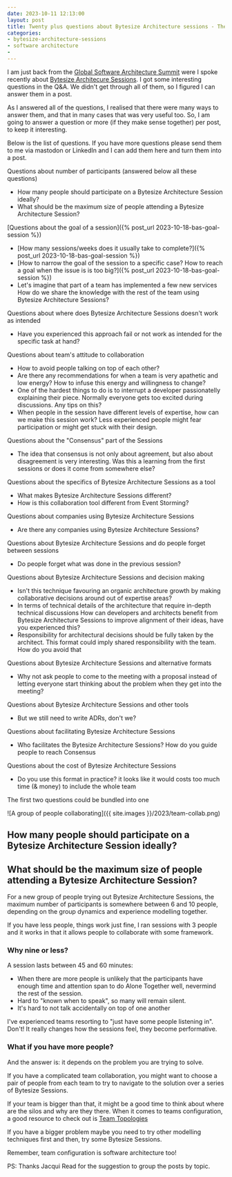 ```yaml
---
date: 2023-10-11 12:13:00
layout: post
title: Twenty plus questions about Bytesize Architecture sessions - The plan and one answer
categories:
- bytesize-architecture-sessions
- software architecture
-
---
```


I am just back from the [Global Software Architecture Summit](https://gsas.io/#schedule) were I spoke recently about [Bytesize Architecure Sessions](https://bytesizearchitecturesessions.com/). I got some interesting questions in the Q&A. We didn't get through all of them, so I figured I can answer them in a post.

As I answered all of the questions, I realised that there were many ways to answer them, and that in many cases that was very useful too. So, I am going to answer a question or more (if they make sense together) per post, to keep it interesting. 

Below is the list of questions. If you have more questions please send them to me via mastodon or LinkedIn and I can add them here and turn them into a post. 



Questions about number of participants (answered below all these questions) 
* How many people should participate on a Bytesize Architecture Session ideally?
* What should be the maximum size of people attending a Bytesize Architecture Session?

[Questions about the goal of a session]({% post_url 2023-10-18-bas-goal-session %})
* [How many sessions/weeks does it usually take to complete?]({% post_url 2023-10-18-bas-goal-session %}) 
* [How to narrow the goal of the session to a specific case? How to reach a goal when the issue is is too big?]({% post_url 2023-10-18-bas-goal-session %})
* Let's imagine that part of a team has implemented a few new services How do we share the knowledge with the rest of the team using Bytesize Architecture Sessions?


Questions about where does Bytesize Architecture Sessions doesn't work as intended
* Have you experienced this approach fail or not work as intended for the specific task at hand?

Questions about team's attitude to collaboration 
* How to avoid people talking on top of each other?
* Are there any recommendations for when a team is very apathetic and low energy? How to infuse this energy and willingness to change?
* One of the hardest things to do is to interrupt a developer passionatelly explaining their piece. Normally everyone gets too excited during discussions. Any tips on this?
* When people in the session have different levels of expertise, how can we make this session work? Less experienced people might fear participation or might get stuck with their design.


Questions about the "Consensus" part of the Sessions
* The idea that consensus is not only about agreement, but also about disagreement is very interesting. Was this a learning from the first sessions or does it come from somewhere else?

Questions about the specifics of Bytesize Architecture Sessions as a tool
* What makes Bytesize Architecture Sessions different?
* How is this collaboration tool different from Event Storming?

Questions about companies using  Bytesize Architecture Sessions 
* Are there any companies using Bytesize Architecture Sessions?

Questions about Bytesize Architecture Sessions and do people forget between sessions
* Do people forget what was done in the previous session?

Questions about Bytesize Architecture Sessions and decision making
* Isn't this technique favouring an organic architecture growth by making collaborative decisions around out of expertise areas?
* In terms of technical details of the architecture that require in-depth technical discussions How can developers and architects benefit from Bytesize Architecture Sessions to improve alignment of their ideas, have you experienced this?
* Responsibility for architectural decisions should be fully taken by the architect. This format could imply shared responsibility with the team. How do you avoid that

Questions about Bytesize Architecture Sessions and alternative formats
* Why not ask people to come to the meeting with a proposal instead of letting everyone start thinking about the problem when they get into the meeting?

Questions about Bytesize Architecture Sessions and other tools
* But we still need to write ADRs, don't we?

Questions about facilitating Bytesize Architecture Sessions 
* Who facilitates the Bytesize Architecture Sessions? How do you guide people to reach Consensus

Questions about the cost of Bytesize Architecture Sessions 
* Do you use this format in practice? it looks like it would costs too much time (& money) to include the whole team


The first two questions could be bundled into one 

![A group of people collaborating]({{ site.images }}/2023/team-collab.png)

## How many people should participate on a Bytesize Architecture Session ideally?
## What should be the maximum size of people attending a Bytesize Architecture Session?

For a new group of people trying out Bytesize Architecture Sessions, the maximum number of participants is somewhere between 6 and 10 people, depending on the group dynamics and experience modelling together.

If you have less people, things work just fine, I ran sessions with 3 people and it works in that it allows people to collaborate with some framework.


### Why nine or less?

A session lasts between 45 and 60 minutes:

* When there are more people is unlikely that the participants have enough time and attention span to do Alone Together well, nevermind the rest of the session.
* Hard to "known when to speak", so many will remain silent.
* It's hard to not talk accidentally on top of one another 

I've experienced teams resorting to "just have some people listening in".  Don't! 
It really changes how the sessions feel, they become performative. 

### What if you have more people?

And the answer is: it depends on the problem you are trying to solve. 

If you have a complicated team collaboration, you might want to choose a pair of people from each team to try to navigate to the solution over a series of Bytesize Sessions. 

If your team is bigger than that, it might be a good time to think about where are the silos and why are they there. When it comes to teams configuration,  a good resource to check out is [Team Topologies](https://teamtopologies.com/book)

If you have a bigger problem maybe you need to try other modelling techniques first and then, try some Bytesize Sessions. 

Remember, team configuration is software architecture too!


PS: Thanks Jacqui Read for the suggestion to group the posts by topic.

